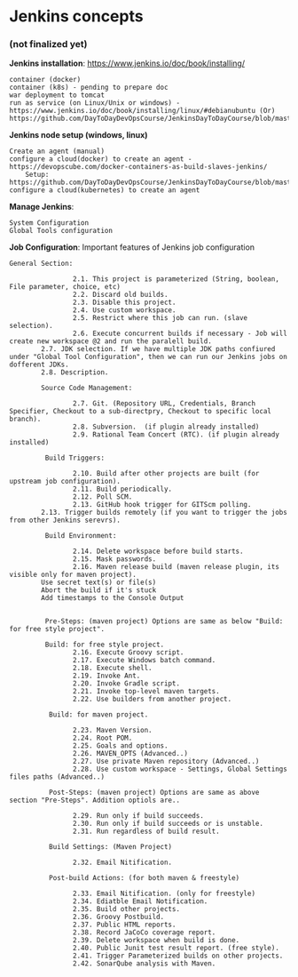 # Jenkins concepts  
### (not finalized yet)

**Jenkins installation**: https://www.jenkins.io/doc/book/installing/ 

	container (docker)
	container (k8s) - pending to prepare doc
	war deployment to tomcat
	run as service (on Linux/Unix or windows) - https://www.jenkins.io/doc/book/installing/linux/#debianubuntu (Or) https://github.com/DayToDayDevOpsCourse/JenkinsDayToDayCourse/blob/master/JenkinsSetup.md

**Jenkins node setup (windows, linux)**

	Create an agent (manual)
	configure a cloud(docker) to create an agent - https://devopscube.com/docker-containers-as-build-slaves-jenkins/
		Setup: https://github.com/DayToDayDevOpsCourse/JenkinsDayToDayCourse/blob/master/JenkinsNodeDockerCloudSetup.md
	configure a cloud(kubernetes) to create an agent

**Manage Jenkins**:
	
	System Configuration
	Global Tools configuration
	
	
**Job Configuration**: Important features of Jenkins job configuration
	
	General Section:

                    2.1. This project is parameterized (String, boolean, File parameter, choice, etc)
                    2.2. Discard old builds.
                    2.3. Disable this project.
                    2.4. Use custom workspace.
                    2.5. Restrict where this job can run. (slave selection).
                    2.6. Execute concurrent builds if necessary - Job will create new workspace @2 and run the paralell build.
		    2.7. JDK selection. If we have multiple JDK paths confiured under "Global Tool Configuration", then we can run our Jenkins jobs on dofferent JDKs.
		    2.8. Description.
                    
            Source Code Management:
            
                    2.7. Git. (Repository URL, Credentials, Branch Specifier, Checkout to a sub-directpry, Checkout to specific local branch).
                    2.8. Subversion.  (if plugin already installed)
                    2.9. Rational Team Concert (RTC). (if plugin already installed)
            
             Build Triggers:
             
                    2.10. Build after other projects are built (for upstream job configuration).
                    2.11. Build periodically.
                    2.12. Poll SCM.
                    2.13. GitHub hook trigger for GITScm polling.
		    2.13. Trigger builds remotely (if you want to trigger the jobs from other Jenkins serevrs).
                    
             Build Environment:
                    
                    2.14. Delete workspace before build starts.
                    2.15. Mask passwords.
                    2.16. Maven release build (maven release plugin, its visible only for maven project).
		    Use secret text(s) or file(s)
		    Abort the build if it's stuck
		    Add timestamps to the Console Output
		    
             
             Pre-Steps: (maven project) Options are same as below "Build: for free style project".
             
             Build: for free style project.
                    2.16. Execute Groovy script.
                    2.17. Execute Windows batch command.
                    2.18. Execute shell.
                    2.19. Invoke Ant.
                    2.20. Invoke Gradle script.
                    2.21. Invoke top-level maven targets.
                    2.22. Use builders from another project.
               
              Build: for maven project.
                    
                    2.23. Maven Version.
                    2.24. Root POM.
                    2.25. Goals and options.
                    2.26. MAVEN_OPTS (Advanced..)
                    2.27. Use private Maven repository (Advanced..)
                    2.28. Use custom workspace - Settings, Global Settings files paths (Advanced..)                        
              
              Post-Steps: (maven project) Options are same as above section "Pre-Steps". Addition optiols are..
                    
                    2.29. Run only if build succeeds.
                    2.30. Run only if build succeeds or is unstable.
                    2.31. Run regardless of build result.
                
              Build Settings: (Maven Project)
                    
                    2.32. Email Nitification.
                    
              Post-build Actions: (for both maven & freestyle)
                    
                    2.33. Email Nitification. (only for freestyle)
                    2.34. Ediatble Email Notification.
                    2.35. Build other projects.
                    2.36. Groovy Postbuild.
                    2.37. Public HTML reports.
                    2.38. Record JaCoCo coverage report.
                    2.39. Delete workspace when build is done.
                    2.40. Public Junit test result report. (free style).
                    2.41. Trigger Parameterized builds on other projects.
                    2.42. SonarQube analysis with Maven.

